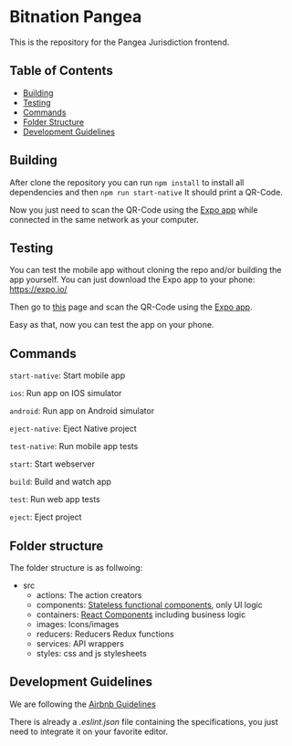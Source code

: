 # Bitnation Pangea

This is the repository for the Pangea Jurisdiction frontend. 


## Table of Contents

- [Building](#building)
- [Testing](#testing)
- [Commands](#commands)
- [Folder Structure](#folder-structure)
- [Development Guidelines](#development-guidelines)


## Building

After clone the repository you can run
`npm install` to install all dependencies
and then `npm run start-native`
It should print a QR-Code.

Now you just need to scan the QR-Code using the [Expo app](https://expo.io/) while connected in the same network as your computer.

## Testing

You can test the mobile app without cloning the repo and/or building the app yourself.
You can just download the Expo app to your phone: https://expo.io/

Then go to [this](https://expo.io/@danielfranca/bitnation) page and scan the QR-Code using the [Expo app](https://expo.io/).

Easy as that, now you can test the app on your phone.

## Commands

`start-native`: Start mobile app

`ios`: Run app on IOS simulator

`android`: Run app on Android simulator

`eject-native`: Eject Native project

`test-native`: Run mobile app tests

`start`: Start webserver

`build`: Build and watch app

`test`: Run web app tests

`eject`: Eject project


## Folder structure

The folder structure is as follwoing:
- src
  - actions: The action creators
  - components: [Stateless functional components](https://hackernoon.com/react-stateless-functional-components-nine-wins-you-might-have-overlooked-997b0d933dbc), only UI logic
  - containers: [React Components](https://facebook.github.io/react/docs/react-component.html) including business logic
  - images: Icons/images
  - reducers: Reducers Redux functions
  - services: API wrappers
  - styles: css and js stylesheets

## Development Guidelines

  We are following the [Airbnb Guidelines](https://github.com/airbnb/javascript)
  
  There is already a *.eslint.json* file containing the specifications, you just need to integrate it on your favorite editor.
